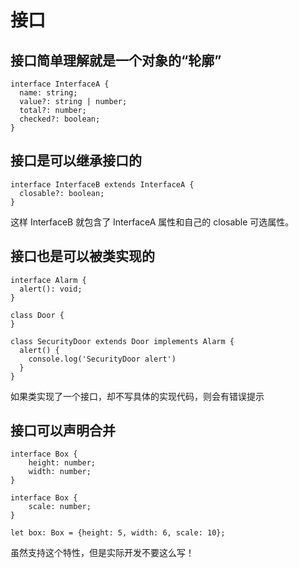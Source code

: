 # 接口
## 接口简单理解就是一个对象的“轮廓”
```
interface InterfaceA {
  name: string;
  value?: string | number;
  total?: number;
  checked?: boolean;
}
```
## 接口是可以继承接口的
```
interface InterfaceB extends InterfaceA {
  closable?: boolean;
}
```
这样 InterfaceB 就包含了 InterfaceA 属性和自己的 closable 可选属性。
## 接口也是可以被类实现的
```
interface Alarm {
  alert(): void;
}

class Door {
}

class SecurityDoor extends Door implements Alarm {
  alert() {
    console.log('SecurityDoor alert')
  }
}
```
如果类实现了一个接口，却不写具体的实现代码，则会有错误提示
## 接口可以声明合并
```
interface Box {
    height: number;
    width: number;
}

interface Box {
    scale: number;
}

let box: Box = {height: 5, width: 6, scale: 10};
```
虽然支持这个特性，但是实际开发不要这么写！